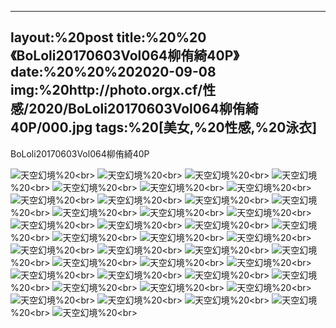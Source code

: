﻿---
layout:%20post
title:%20%20《BoLoli20170603Vol064柳侑綺40P》
date:%20%20%202020-09-08
img:%20http://photo.orgx.cf/性感/2020/BoLoli20170603Vol064柳侑綺40P/000.jpg
tags:%20[美女,%20性感,%20泳衣]
---

BoLoli20170603Vol064柳侑綺40P



![天空幻境](http://photo.orgx.cf/性感/2020/BoLoli20170603Vol064柳侑綺40P/001.jpg%20''天空幻境'')%20<br>
![天空幻境](http://photo.orgx.cf/性感/2020/BoLoli20170603Vol064柳侑綺40P/002.jpg%20''天空幻境'')%20<br>
![天空幻境](http://photo.orgx.cf/性感/2020/BoLoli20170603Vol064柳侑綺40P/003.jpg%20''天空幻境'')%20<br>
![天空幻境](http://photo.orgx.cf/性感/2020/BoLoli20170603Vol064柳侑綺40P/004.jpg%20''天空幻境'')%20<br>
![天空幻境](http://photo.orgx.cf/性感/2020/BoLoli20170603Vol064柳侑綺40P/005.jpg%20''天空幻境'')%20<br>
![天空幻境](http://photo.orgx.cf/性感/2020/BoLoli20170603Vol064柳侑綺40P/006.jpg%20''天空幻境'')%20<br>
![天空幻境](http://photo.orgx.cf/性感/2020/BoLoli20170603Vol064柳侑綺40P/007.jpg%20''天空幻境'')%20<br>
![天空幻境](http://photo.orgx.cf/性感/2020/BoLoli20170603Vol064柳侑綺40P/008.jpg%20''天空幻境'')%20<br>
![天空幻境](http://photo.orgx.cf/性感/2020/BoLoli20170603Vol064柳侑綺40P/009.jpg%20''天空幻境'')%20<br>
![天空幻境](http://photo.orgx.cf/性感/2020/BoLoli20170603Vol064柳侑綺40P/010.jpg%20''天空幻境'')%20<br>
![天空幻境](http://photo.orgx.cf/性感/2020/BoLoli20170603Vol064柳侑綺40P/011.jpg%20''天空幻境'')%20<br>
![天空幻境](http://photo.orgx.cf/性感/2020/BoLoli20170603Vol064柳侑綺40P/012.jpg%20''天空幻境'')%20<br>
![天空幻境](http://photo.orgx.cf/性感/2020/BoLoli20170603Vol064柳侑綺40P/013.jpg%20''天空幻境'')%20<br>
![天空幻境](http://photo.orgx.cf/性感/2020/BoLoli20170603Vol064柳侑綺40P/014.jpg%20''天空幻境'')%20<br>
![天空幻境](http://photo.orgx.cf/性感/2020/BoLoli20170603Vol064柳侑綺40P/015.jpg%20''天空幻境'')%20<br>
![天空幻境](http://photo.orgx.cf/性感/2020/BoLoli20170603Vol064柳侑綺40P/016.jpg%20''天空幻境'')%20<br>
![天空幻境](http://photo.orgx.cf/性感/2020/BoLoli20170603Vol064柳侑綺40P/017.jpg%20''天空幻境'')%20<br>
![天空幻境](http://photo.orgx.cf/性感/2020/BoLoli20170603Vol064柳侑綺40P/018.jpg%20''天空幻境'')%20<br>
![天空幻境](http://photo.orgx.cf/性感/2020/BoLoli20170603Vol064柳侑綺40P/019.jpg%20''天空幻境'')%20<br>
![天空幻境](http://photo.orgx.cf/性感/2020/BoLoli20170603Vol064柳侑綺40P/020.jpg%20''天空幻境'')%20<br>
![天空幻境](http://photo.orgx.cf/性感/2020/BoLoli20170603Vol064柳侑綺40P/021.jpg%20''天空幻境'')%20<br>
![天空幻境](http://photo.orgx.cf/性感/2020/BoLoli20170603Vol064柳侑綺40P/022.jpg%20''天空幻境'')%20<br>
![天空幻境](http://photo.orgx.cf/性感/2020/BoLoli20170603Vol064柳侑綺40P/023.jpg%20''天空幻境'')%20<br>
![天空幻境](http://photo.orgx.cf/性感/2020/BoLoli20170603Vol064柳侑綺40P/024.jpg%20''天空幻境'')%20<br>
![天空幻境](http://photo.orgx.cf/性感/2020/BoLoli20170603Vol064柳侑綺40P/025.jpg%20''天空幻境'')%20<br>
![天空幻境](http://photo.orgx.cf/性感/2020/BoLoli20170603Vol064柳侑綺40P/026.jpg%20''天空幻境'')%20<br>
![天空幻境](http://photo.orgx.cf/性感/2020/BoLoli20170603Vol064柳侑綺40P/027.jpg%20''天空幻境'')%20<br>
![天空幻境](http://photo.orgx.cf/性感/2020/BoLoli20170603Vol064柳侑綺40P/028.jpg%20''天空幻境'')%20<br>
![天空幻境](http://photo.orgx.cf/性感/2020/BoLoli20170603Vol064柳侑綺40P/029.jpg%20''天空幻境'')%20<br>
![天空幻境](http://photo.orgx.cf/性感/2020/BoLoli20170603Vol064柳侑綺40P/030.jpg%20''天空幻境'')%20<br>
![天空幻境](http://photo.orgx.cf/性感/2020/BoLoli20170603Vol064柳侑綺40P/031.jpg%20''天空幻境'')%20<br>
![天空幻境](http://photo.orgx.cf/性感/2020/BoLoli20170603Vol064柳侑綺40P/032.jpg%20''天空幻境'')%20<br>
![天空幻境](http://photo.orgx.cf/性感/2020/BoLoli20170603Vol064柳侑綺40P/033.jpg%20''天空幻境'')%20<br>
![天空幻境](http://photo.orgx.cf/性感/2020/BoLoli20170603Vol064柳侑綺40P/034.jpg%20''天空幻境'')%20<br>
![天空幻境](http://photo.orgx.cf/性感/2020/BoLoli20170603Vol064柳侑綺40P/035.jpg%20''天空幻境'')%20<br>
![天空幻境](http://photo.orgx.cf/性感/2020/BoLoli20170603Vol064柳侑綺40P/036.jpg%20''天空幻境'')%20<br>
![天空幻境](http://photo.orgx.cf/性感/2020/BoLoli20170603Vol064柳侑綺40P/037.jpg%20''天空幻境'')%20<br>
![天空幻境](http://photo.orgx.cf/性感/2020/BoLoli20170603Vol064柳侑綺40P/038.jpg%20''天空幻境'')%20<br>
![天空幻境](http://photo.orgx.cf/性感/2020/BoLoli20170603Vol064柳侑綺40P/039.jpg%20''天空幻境'')%20<br>
![天空幻境](http://photo.orgx.cf/性感/2020/BoLoli20170603Vol064柳侑綺40P/040.jpg%20''天空幻境'')%20<br>